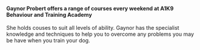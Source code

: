 #### Gaynor Probert offers a range of courses every weekend at A1K9 Behaviour and Training Academy 

She holds couses to suit all levels of ability. Gaynor has the specialist knowledge and techniques to help you to overcome any problems you may be have when you train your dog.